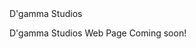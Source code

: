 <!DOCTYPE html>
<html>
  <head>
D'gamma Studios
  </head>
  <body>
    <p>D'gamma Studios Web Page Coming soon!</p>
  </body>
</html>
